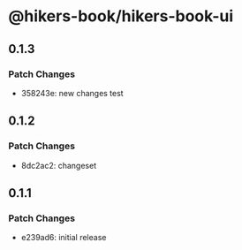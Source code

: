 # @hikers-book/hikers-book-ui

## 0.1.3

### Patch Changes

- 358243e: new changes test

## 0.1.2

### Patch Changes

- 8dc2ac2: changeset

## 0.1.1

### Patch Changes

- e239ad6: initial release
